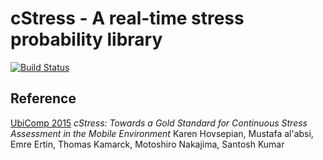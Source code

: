 # cStress - A real-time stress probability library

[![Build Status](https://travis-ci.org/MD2Korg/cStress_Android.svg)](https://travis-ci.org/MD2Korg/cStress_Android)

## Reference
[UbiComp 2015](http://ubicomp.org/ubicomp2015/program/accepted-papers.html)
*cStress: Towards a Gold Standard for Continuous Stress Assessment in the Mobile Environment*
Karen Hovsepian, Mustafa al'absi, Emre Ertin, Thomas Kamarck, Motoshiro Nakajima, Santosh Kumar
